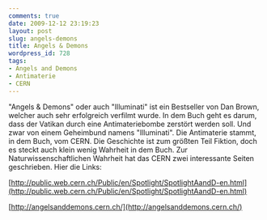 ```yaml
---
comments: true
date: 2009-12-12 23:19:23
layout: post
slug: angels-demons
title: Angels & Demons
wordpress_id: 728
tags:
- Angels and Demons
- Antimaterie
- CERN
---
```


"Angels & Demons" oder auch "Illuminati" ist ein Bestseller von Dan Brown, welcher auch sehr erfolgreich verfilmt wurde. In dem Buch geht es darum, dass der Vatikan durch eine Antimateriebombe zerstört werden soll. Und zwar von einem Geheimbund namens "Illuminati". Die Antimaterie stammt, in dem Buch, vom CERN. Die Geschichte ist zum größten Teil Fiktion, doch es steckt auch klein wenig Wahrheit in dem Buch. Zur Naturwissenschaftlichen Wahrheit hat das CERN zwei interessante Seiten geschrieben. Hier die Links:

[http://public.web.cern.ch/Public/en/Spotlight/SpotlightAandD-en.html](http://public.web.cern.ch/Public/en/Spotlight/SpotlightAandD-en.html)

[http://angelsanddemons.cern.ch/](http://angelsanddemons.cern.ch/)
